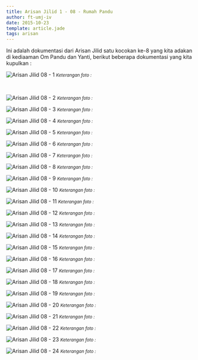 ```yaml
---
title: Arisan Jilid 1 - 08 - Rumah Pandu
author: ft-umj-iv
date: 2015-10-23
template: article.jade
tags: arisan
---
```


Ini adalah dokumentasi dari Arisan Jilid satu kocokan ke-8 yang kita adakan di kediaaman Om Pandu dan Yanti, berikut beberapa dokumentasi yang kita kupulkan :

![Arisan Jilid 08 - 1](Arisan-Jilid-08-1.jpg)
<small>_Keterangan foto :_</small>

<br/>
<div class="more"></div>

![Arisan Jilid 08 - 2](Arisan-Jilid-08-2.jpg)
<small>_Keterangan foto :_</small>

![Arisan Jilid 08 - 3](Arisan-Jilid-08-3.jpg)
<small>_Keterangan foto :_</small>

![Arisan Jilid 08 - 4](Arisan-Jilid-08-4.jpg)
<small>_Keterangan foto :_</small>

![Arisan Jilid 08 - 5](Arisan-Jilid-08-5.jpg)
<small>_Keterangan foto :_</small>

![Arisan Jilid 08 - 6](Arisan-Jilid-08-6.jpg)
<small>_Keterangan foto :_</small>

![Arisan Jilid 08 - 7](Arisan-Jilid-08-7.jpg)
<small>_Keterangan foto :_</small>

![Arisan Jilid 08 - 8](Arisan-Jilid-08-8.jpg)
<small>_Keterangan foto :_</small>

![Arisan Jilid 08 - 9](Arisan-Jilid-08-9.jpg)
<small>_Keterangan foto :_</small>

![Arisan Jilid 08 - 10](Arisan-Jilid-08-10.jpg)
<small>_Keterangan foto :_</small>

![Arisan Jilid 08 - 11](Arisan-Jilid-08-11.jpg)
<small>_Keterangan foto :_</small>

![Arisan Jilid 08 - 12](Arisan-Jilid-08-12.jpg)
<small>_Keterangan foto :_</small>

![Arisan Jilid 08 - 13](Arisan-Jilid-08-13.jpg)
<small>_Keterangan foto :_</small>

![Arisan Jilid 08 - 14](Arisan-Jilid-08-14.jpg)
<small>_Keterangan foto :_</small>

![Arisan Jilid 08 - 15](Arisan-Jilid-08-15.jpg)
<small>_Keterangan foto :_</small>

![Arisan Jilid 08 - 16](Arisan-Jilid-08-16.jpg)
<small>_Keterangan foto :_</small>

![Arisan Jilid 08 - 17](Arisan-Jilid-08-17.jpg)
<small>_Keterangan foto :_</small>

![Arisan Jilid 08 - 18](Arisan-Jilid-08-18.jpg)
<small>_Keterangan foto :_</small>

![Arisan Jilid 08 - 19](Arisan-Jilid-08-19.jpg)
<small>_Keterangan foto :_</small>

![Arisan Jilid 08 - 20](Arisan-Jilid-08-20.jpg)
<small>_Keterangan foto :_</small>

![Arisan Jilid 08 - 21](Arisan-Jilid-08-21.jpg)
<small>_Keterangan foto :_</small>

![Arisan Jilid 08 - 22](Arisan-Jilid-08-22.jpg)
<small>_Keterangan foto :_</small>

![Arisan Jilid 08 - 23](Arisan-Jilid-08-23.jpg)
<small>_Keterangan foto :_</small>

![Arisan Jilid 08 - 24](Arisan-Jilid-08-24.jpg)
<small>_Keterangan foto :_</small>
